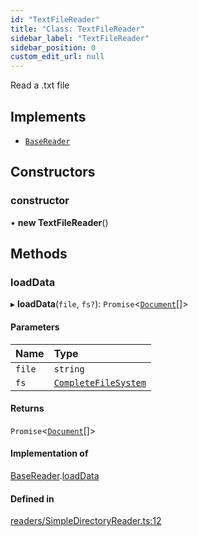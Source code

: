 ```yaml
---
id: "TextFileReader"
title: "Class: TextFileReader"
sidebar_label: "TextFileReader"
sidebar_position: 0
custom_edit_url: null
---
```


Read a .txt file

## Implements

- [`BaseReader`](../interfaces/BaseReader.md)

## Constructors

### constructor

• **new TextFileReader**()

## Methods

### loadData

▸ **loadData**(`file`, `fs?`): `Promise`<[`Document`](Document.md)[]\>

#### Parameters

| Name | Type |
| :------ | :------ |
| `file` | `string` |
| `fs` | [`CompleteFileSystem`](../modules.md#completefilesystem) |

#### Returns

`Promise`<[`Document`](Document.md)[]\>

#### Implementation of

[BaseReader](../interfaces/BaseReader.md).[loadData](../interfaces/BaseReader.md#loaddata)

#### Defined in

[readers/SimpleDirectoryReader.ts:12](https://github.com/run-llama/LlamaIndexTS/blob/9fa6d4a/packages/core/src/readers/SimpleDirectoryReader.ts#L12)
